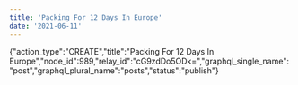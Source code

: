```yaml
---
title: 'Packing For 12 Days In Europe'
date: '2021-06-11'
---
```


{"action_type":"CREATE","title":"Packing For 12 Days In Europe","node_id":989,"relay_id":"cG9zdDo5ODk=","graphql_single_name":"post","graphql_plural_name":"posts","status":"publish"}
